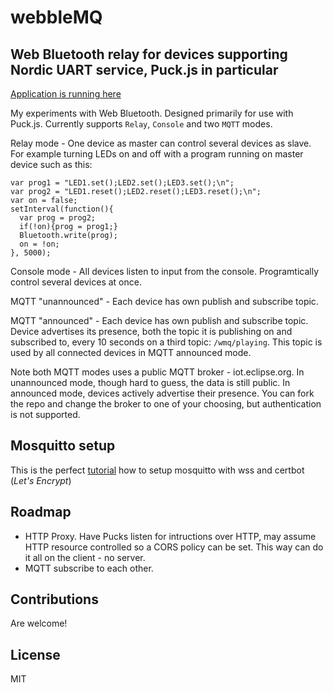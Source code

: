 # webbleMQ
## Web Bluetooth relay for devices supporting Nordic UART service, Puck.js in particular

[Application is running here](https://tasm-devil.github.io/webbleMQ/)

My experiments with Web Bluetooth. Designed primarily for use with Puck.js. Currently supports `Relay`, `Console` and two `MQTT` modes.

Relay mode - One device as master can control several devices as slave. For example turning LEDs on and off with a program running on master device such as this:

```
var prog1 = "LED1.set();LED2.set();LED3.set();\n";
var prog2 = "LED1.reset();LED2.reset();LED3.reset();\n";
var on = false;
setInterval(function(){
  var prog = prog2;
  if(!on){prog = prog1;}
  Bluetooth.write(prog);
  on = !on;
}, 5000);
```

Console mode - All devices listen to input from the console. Programtically control several devices at once.

MQTT "unannounced" - Each device has own publish and subscribe topic. 

MQTT "announced" - Each device has own publish and subscribe topic. Device advertises its presence, both the topic it is publishing on and subscribed to, every 10 seconds on a third topic: `/wmq/playing`. This topic is used by all connected devices in MQTT announced mode. 

Note both MQTT modes uses a public MQTT broker - iot.eclipse.org. In unannounced mode, though hard to guess, the data is still public. In announced mode, devices actively advertise their presence. You can fork the repo and change the broker to one of your choosing, but authentication is not supported.

## Mosquitto setup
This is the perfect [tutorial](https://www.digitalocean.com/community/tutorials/how-to-install-and-secure-the-mosquitto-mqtt-messaging-broker-on-ubuntu-18-04-quickstart) how to setup mosquitto with wss and certbot (*Let's Encrypt*)

## Roadmap
- HTTP Proxy. Have Pucks listen for intructions over HTTP, may assume HTTP resource controlled so a CORS policy can be set. This way can do it all on the client - no server.
- MQTT subscribe to each other.

## Contributions
Are welcome!

## License 
MIT

